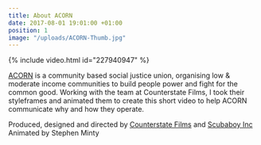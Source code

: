 ```yaml
---
title: About ACORN
date: 2017-08-01 19:01:00 +01:00
position: 1
image: "/uploads/ACORN-Thumb.jpg"
---
```


{% include video.html id="227940947" %}

[ACORN](https://acorntheunion.org.uk) is a community based social justice union, organising low & moderate income communities to build people power and fight for the common good. Working with the team at Counterstate Films, I took their styleframes and animated them to create this short video to help ACORN communicate why and how they operate.

Produced, designed and directed by [Counterstate Films](http://www.counterstatefilms.co.uk) and [Scubaboy Inc](http://www.scubaboyinc.co.uk)
Animated by Stephen Minty